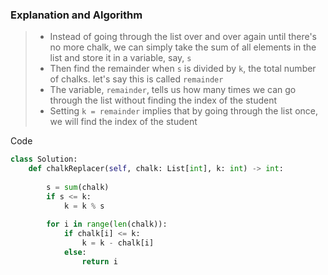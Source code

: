 
### Explanation and Algorithm
>- Instead of going through the list over and over again until there's no more chalk, we can simply take the sum of all elements in the list and store it in a variable, say, ```s```
>- Then find the remainder when ```s``` is divided by ```k```, the total number of chalks. let's say this is called ```remainder```
>- The variable, ```remainder```, tells us how many times we can go through the list without finding the index of the student
>- Setting ```k = remainder``` implies that by going through the list once, we will find the index of the student


Code
```python
class Solution:
    def chalkReplacer(self, chalk: List[int], k: int) -> int:
        
        s = sum(chalk)
        if s <= k:
            k = k % s
        
        for i in range(len(chalk)):
            if chalk[i] <= k:
                k = k - chalk[i]
            else:
                return i
```

